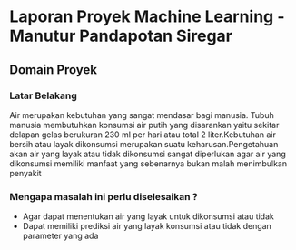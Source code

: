 # Laporan Proyek Machine Learning - Manutur Pandapotan Siregar
## Domain Proyek
### Latar Belakang

Air merupakan kebutuhan yang sangat mendasar bagi manusia. Tubuh manusia membutuhkan konsumsi air putih yang disarankan yaitu sekitar delapan gelas berukuran 230 ml per hari atau total 2 liter.Kebutuhan air bersih atau layak dikonsumsi merupakan suatu keharusan.Pengetahuan akan air yang layak atau tidak dikonsumsi sangat diperlukan agar air yang dikonsumsi memiliki manfaat yang sebenarnya bukan malah menimbulkan penyakit
 ### Mengapa masalah ini perlu diselesaikan ?
- Agar dapat menentukan air yang layak untuk dikonsumsi atau tidak
- Dapat memiliki prediksi air yang layak konsumsi atau tidak dengan parameter yang ada
